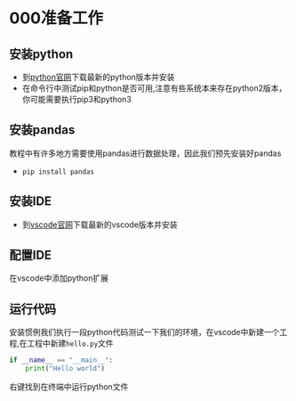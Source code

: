 # 000准备工作

## 安装python

* 到[python官网](https://www.python.org/downloads/)下载最新的python版本并安装
* 在命令行中测试pip和python是否可用,注意有些系统本来存在python2版本，你可能需要执行pip3和python3

## 安装pandas

教程中有许多地方需要使用pandas进行数据处理，因此我们预先安装好pandas

* ```pip install pandas```

## 安装IDE

* 到[vscode官网](https://code.visualstudio.com/download)下载最新的vscode版本并安装

## 配置IDE

在vscode中添加python扩展

## 运行代码

安装惯例我们执行一段python代码测试一下我们的环境，在vscode中新建一个工程,在工程中新建```hello.py```文件

```python
if __name__ == "__main__":
    print("Hello world")
```

右键找到在终端中运行python文件

